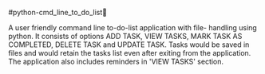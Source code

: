 #python-cmd_line_to_do_list📝

A user friendly command line to-do-list application with file- handling using python. It consists of options ADD TASK, VIEW TASKS, MARK TASK AS COMPLETED, DELETE TASK and UPDATE TASK. Tasks would be saved in files and would retain the tasks list even after exiting from the application. The application also includes reminders in 'VIEW TASKS' section. 
